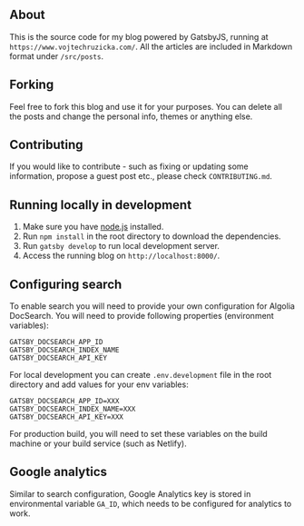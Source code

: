 ## About
This is the source code for my blog powered by GatsbyJS, running at `https://www.vojtechruzicka.com/`. All the articles are included in Markdown format under `/src/posts`.

## Forking
Feel free to fork this blog and use it for your purposes. You can delete all the posts and change the personal info, themes or anything else.

## Contributing
If you would like to contribute - such as fixing or updating some information, propose a guest post etc., please check `CONTRIBUTING.md`.

## Running locally in development
1. Make sure you have [node.js](https://nodejs.org/en/) installed.
2. Run `npm install` in the root directory to download the dependencies.
3. Run `gatsby develop` to run local development server.
4. Access the running blog on `http://localhost:8000/`.

## Configuring search
To enable search you will need to provide your own configuration for Algolia DocSearch. You will need to provide following properties (environment variables):

```
GATSBY_DOCSEARCH_APP_ID
GATSBY_DOCSEARCH_INDEX_NAME
GATSBY_DOCSEARCH_API_KEY
```

For local development you can create `.env.development` file in the root directory and add values for your env variables:

```
GATSBY_DOCSEARCH_APP_ID=XXX
GATSBY_DOCSEARCH_INDEX_NAME=XXX
GATSBY_DOCSEARCH_API_KEY=XXX
```

For production build, you will need to set these variables on the build machine or your build service (such as Netlify).

## Google analytics
Similar to search configuration, Google Analytics key is stored in environmental variable `GA_ID`, which needs to be configured for analytics to work.